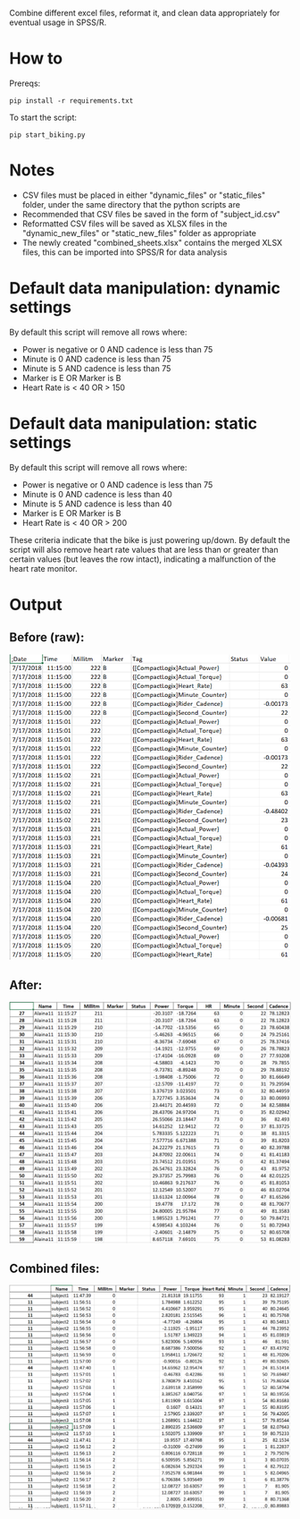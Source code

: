 Combine different excel files, reformat it, and clean data appropriately for eventual usage in SPSS/R.

# How to

Prereqs:
```
pip install -r requirements.txt
```
To start the script:
```
pip start_biking.py
```
# Notes
* CSV files must be placed in either "dynamic_files" or "static_files" folder, under the same directory that the python scripts are
* Recommended that CSV files be saved in the form of "subject_id.csv"
* Reformatted CSV files will be saved as XLSX files in the "dynamic_new_files" or "static_new_files" folder as appropriate
* The newly created "combined_sheets.xlsx" contains the merged XLSX files, this can be imported into SPSS/R for data analysis

# Default data manipulation: dynamic settings
By default this script will remove all rows where:
* Power is negative or 0 AND cadence is less than 75
* Minute is 0 AND cadence is less than 75
* Minute is 5 AND cadence is less than 75
* Marker is E OR Marker is B
* Heart Rate is < 40 OR > 150

# Default data manipulation: static settings
By default this script will remove all rows where:
* Power is negative or 0 AND cadence is less than 75
* Minute is 0 AND cadence is less than 40
* Minute is 5 AND cadence is less than 40
* Marker is E OR Marker is B
* Heart Rate is < 40 OR > 200

These criteria indicate that the bike is just powering up/down. By default the script will also remove heart rate values that are less than or greater than certain values (but leaves the row intact), indicating a malfunction of the heart rate monitor.

# Output

## Before (raw):
![alt text](https://github.com/pomkos/biking/blob/master/before.png)

## After:
![alt text](https://github.com/pomkos/biking/blob/master/after.png)

## Combined files:
![alt text](https://github.com/pomkos/biking/blob/master/combined.png)
